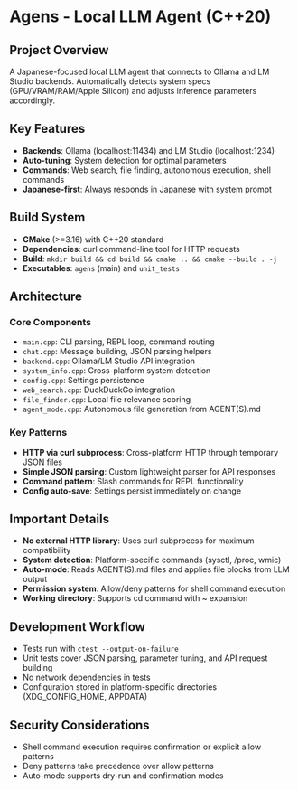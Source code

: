 # Agens - Local LLM Agent (C++20)

## Project Overview

A Japanese-focused local LLM agent that connects to Ollama and LM Studio backends. Automatically detects system specs (GPU/VRAM/RAM/Apple Silicon) and adjusts inference parameters accordingly.

## Key Features

- **Backends**: Ollama (localhost:11434) and LM Studio (localhost:1234)
- **Auto-tuning**: System detection for optimal parameters
- **Commands**: Web search, file finding, autonomous execution, shell commands
- **Japanese-first**: Always responds in Japanese with system prompt

## Build System

- **CMake** (>=3.16) with C++20 standard
- **Dependencies**: curl command-line tool for HTTP requests
- **Build**: `mkdir build && cd build && cmake .. && cmake --build . -j`
- **Executables**: `agens` (main) and `unit_tests`

## Architecture

### Core Components
- `main.cpp`: CLI parsing, REPL loop, command routing
- `chat.cpp`: Message building, JSON parsing helpers
- `backend.cpp`: Ollama/LM Studio API integration
- `system_info.cpp`: Cross-platform system detection
- `config.cpp`: Settings persistence
- `web_search.cpp`: DuckDuckGo integration
- `file_finder.cpp`: Local file relevance scoring
- `agent_mode.cpp`: Autonomous file generation from AGENT(S).md

### Key Patterns
- **HTTP via curl subprocess**: Cross-platform HTTP through temporary JSON files
- **Simple JSON parsing**: Custom lightweight parser for API responses
- **Command pattern**: Slash commands for REPL functionality
- **Config auto-save**: Settings persist immediately on change

## Important Details

- **No external HTTP library**: Uses curl subprocess for maximum compatibility
- **System detection**: Platform-specific commands (sysctl, /proc, wmic)
- **Auto-mode**: Reads AGENT(S).md files and applies file blocks from LLM output
- **Permission system**: Allow/deny patterns for shell command execution
- **Working directory**: Supports cd command with ~ expansion

## Development Workflow

- Tests run with `ctest --output-on-failure`
- Unit tests cover JSON parsing, parameter tuning, and API request building
- No network dependencies in tests
- Configuration stored in platform-specific directories (XDG_CONFIG_HOME, APPDATA)

## Security Considerations

- Shell command execution requires confirmation or explicit allow patterns
- Deny patterns take precedence over allow patterns
- Auto-mode supports dry-run and confirmation modes
